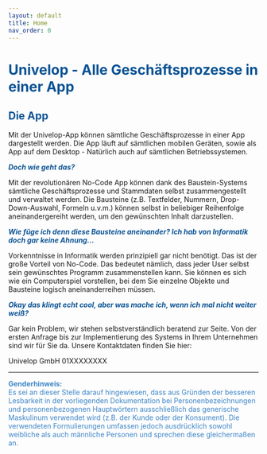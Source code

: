 ```yaml
---
layout: default
title: Home
nav_order: 0
---
```


# <span style="color:#0b5394">**Univelop - Alle Geschäftsprozesse in einer App**</span>

## <span style="color:#0b5394">Die App</span>

Mit der Univelop-App können sämtliche Geschäftsprozesse in einer App dargestellt werden. Die App läuft auf sämtlichen mobilen Geräten, sowie als App auf dem Desktop - Natürlich auch auf sämtlichen Betriebssystemen.

<span style="color:#0b5394">***Doch wie geht das?***</span>

Mit der revolutionären No-Code App können dank des Baustein-Systems sämtliche Geschäftsprozesse und Stammdaten selbst zusammengestellt und verwaltet werden. Die Bausteine (z.B. Textfelder, Nummern, Drop-Down-Auswahl, Formeln u.v.m.) können selbst in beliebiger Reihenfolge aneinandergereiht werden, um den gewünschten Inhalt darzustellen.

<span style="color:#0b5394">***Wie füge ich denn diese Bausteine aneinander? Ich hab von Informatik doch gar keine Ahnung...***</span>

Vorkenntnisse in Informatik werden prinzipiell gar nicht benötigt. Das ist der große Vorteil von No-Code. Das bedeutet nämlich, dass jeder User selbst sein gewünschtes Programm zusammenstellen kann. Sie können es sich wie ein Computerspiel vorstellen, bei dem Sie einzelne Objekte und Bausteine logisch aneinanderreihen müssen. 

<span style="color:#0b5394">***Okay das klingt echt cool, aber was mache ich, wenn ich mal nicht weiter weiß?***</span>

Gar kein Problem, wir stehen selbstverständlich beratend zur Seite. Von der ersten Anfrage bis zur Implementierung des Systems in Ihrem Unternehmen sind wir für Sie da. Unsere Kontaktdaten finden Sie hier:

Univelop GmbH
01XXXXXXXX

---

<span style="color:#3d85c6">**Genderhinweis:**  
Es sei an dieser Stelle darauf hingewiesen, dass aus Gründen der besseren Lesbarkeit in der vorliegenden Dokumentation 
bei Personenbezeichnungen und personenbezogenen Hauptwörtern ausschließlich das generische Maskulinum verwendet wird 
(z.B. der Kunde oder der Konsument). Die verwendeten Formulierungen umfassen jedoch ausdrücklich sowohl weibliche als 
auch männliche Personen und sprechen diese gleichermaßen an.</span>